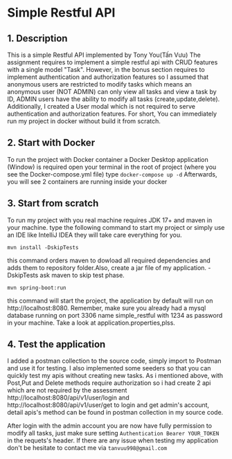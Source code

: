 # Simple Restful API
## 1. Description
 This is a simple Restful API implemented by Tony You(Tấn Vưu)
 The assignment requires to implement a simple restful api with CRUD features with a single model "Task".
 However, in the bonus section requires to implement authentication and authorization features so I assumed that anonymous users are restricted to modify tasks which means an anonymous user (NOT ADMIN) can only view all tasks and view a task by ID, ADMIN users have the ability to modify all tasks (create,update,delete). Additionally, I created a User modal which is not required to serve authentication and authorization features.
 For short, You can immediately run my project in docker without build it from scratch.
## 2. Start with Docker
To run the project with Docker container a Docker Desktop application (Window) is required
open your terminal in the root of project (where you see the Docker-compose.yml file)
type  ```docker-compose up -d```
Afterwards, you will see 2 containers are running inside your docker
## 3. Start from scratch
To run my project with you real machine requires JDK 17+ and maven in your machine.
type the following command to start my project or simply use an IDE like IntelliJ IDEA they will take care everything for you.
```
mvn install -DskipTests
```
this command  orders maven to dowload all required dependencies and adds them to repository folder.Also, create a jar file of my application. -DskipTests ask maven to skip test phase.
```
mvn spring-boot:run
```
this command will start the project, the application by default will run on http://localhost:8080.
Remember, make sure you already had a mysql database running on port 3306 name simple_restful with 1234 as password in your machine. Take a look at application.properties,plss.

## 4. Test the application
I added a postman collection to the source code, simply import to Postman and use it for testing. I also implemented some seeders so that you can quickly test my apis without creating new tasks.
As i mentioned above, with Post,Put and Delete methods require authorization so i had create 2 api which are not required by the assessment http://localhost:8080/api/v1/user/login and  http://localhost:8080/api/v1/user/get to login and get admin's account, detail apis's method can be found in postman collection in my source code.

After login with the admin account you are now have fully permission to modify all tasks, just make sure  setting ```Authentication Bearer YOUR_TOKEN``` in the requets's header.
If there are any issue when testing my application don't be hesitate to contact me via ```tanvuu998@gmail.com```


